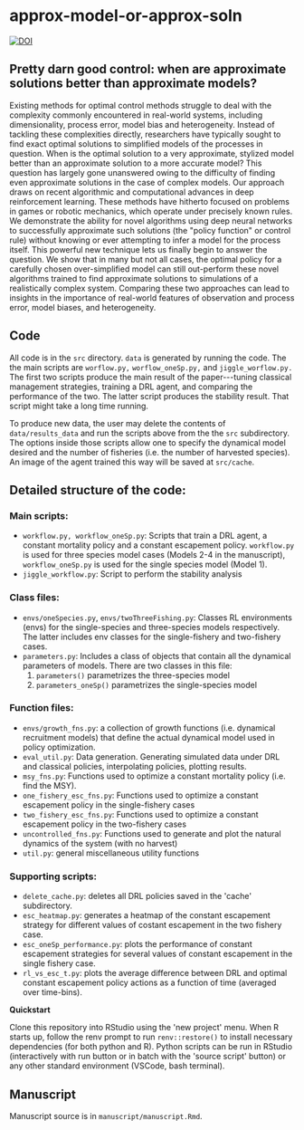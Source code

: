 # approx-model-or-approx-soln



[![DOI](https://zenodo.org/badge/572256056.svg)](https://zenodo.org/badge/latestdoi/572256056) 




## Pretty darn good control: when are approximate solutions better than approximate models?


Existing methods for optimal control methods struggle to deal with the
complexity commonly encountered in real-world systems, including
dimensionality, process error, model bias and heterogeneity.  Instead
of tackling these complexities directly, researchers have typically
sought to find exact optimal solutions to simplified models of the
processes in question. When is the optimal solution to a very
approximate, stylized model better than an approximate solution to a
more accurate model? This question has largely gone unanswered owing
to the difficulty of finding even approximate solutions in the case of
complex models.  Our approach draws on recent algorithmic and
computational advances in deep reinforcement learning. These methods
have hitherto focused on problems in games or robotic mechanics, which
operate under precisely known rules. We demonstrate the ability for
novel algorithms using deep neural networks to successfully
approximate such solutions (the "policy function" or control rule)
without knowing or ever attempting to infer a model for the process
itself. This powerful new technique lets us finally begin to answer
the question. We show that in many but not all cases, the optimal
policy for a carefully chosen over-simplified model can still
out-perform these novel algorithms trained to find approximate
solutions to simulations of a realistically complex system. Comparing
these two approaches can lead to insights in the importance of
real-world features of observation and process error, model biases,
and heterogeneity.

## Code

All code is in the `src` directory. `data` is generated by running the code.
The the main scripts are `worflow.py,` `worflow_oneSp.py,` and `jiggle_worflow.py.`
The first two scripts produce the main result of the paper---tuning classical 
management strategies, training a DRL agent, and comparing the performance of 
the two. The latter script produces the stability result. That script might
take a long time running.

To produce new data, the user may delete the contents of `data/results_data` 
and run the scripts above from the the `src` subdirectory. The options inside 
those scripts allow one to specify the dynamical model desired and the number 
of fisheries (i.e. the number of harvested species). An image of the agent
trained this way will be saved at `src/cache`.

## Detailed structure of the code: 

### Main scripts:

  + `workflow.py, workflow_oneSp.py`:
    Scripts that train a DRL agent, a constant mortality policy and a constant escapement policy.
    `workflow.py` is used for three species model cases (Models 2-4 in the manuscript),
    `workflow_oneSp.py` is used for the single species model (Model 1).
  + `jiggle_workflow.py`:
    Script to perform the stability analysis

### Class files:

  + `envs/oneSpecies.py`, `envs/twoThreeFishing.py`:
    Classes RL environments (envs) for the single-species and three-species models respectively. The latter includes
    env classes for the single-fishery and two-fishery cases.
  + `parameters.py`:
    Includes a class of objects that contain all the dynamical parameters of models. There are two classes in this file:
    1. `parameters()` parametrizes the three-species model
    2. `parameters_oneSp()` parametrizes the single-species model

### Function files:

  + `envs/growth_fns.py`: a collection of growth functions (i.e. dynamical recruitment models) that define the actual dynamical model used in policy optimization.
  + `eval_util.py`: Data generation.
      Generating simulated data under DRL and classical policies, interpolating policies, plotting results.
  + `msy_fns.py`: Functions used to optimize a constant mortality policy (i.e. find the MSY).
  + `one_fishery_esc_fns.py`: Functions used to optimize a constant escapement policy in the single-fishery cases
  + `two_fishery_esc_fns.py`: Functions used to optimize a constant escapement policy in the two-fishery cases
  + `uncontrolled_fns.py`: Functions used to generate and plot the natural dynamics of the system (with no harvest)
  + `util.py`: general miscellaneous utility functions

### Supporting scripts:

  + `delete_cache.py`: deletes all DRL policies saved in the 'cache' subdirectory.
  + `esc_heatmap.py`: generates a heatmap of the constant escapement strategy for different
                    values of costant escapement in the two fishery case.
  + `esc_oneSp_performance.py`: plots the performance of constant escapement strategies for
                    several values of constant escapement in the single fishery case.
  + `rl_vs_esc_t.py`: plots the average difference between DRL and optimal constant escapement
                    policy actions as a function of time (averaged over time-bins).

**Quickstart**

Clone this repository into RStudio using the 'new project' menu.  When R starts up, follow the renv prompt to
run `renv::restore()` to install necessary dependencies (for both python and R). Python scripts can
be run in RStudio (interactively with run button or in batch with the 'source script' button) or any
other standard environment (VSCode, bash terminal).  

## Manuscript

Manuscript source is in `manuscript/manuscript.Rmd`.  
